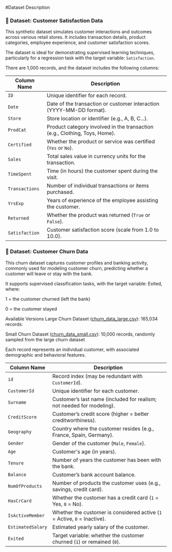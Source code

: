 #Dataset Description

### 📁 Dataset: Customer Satisfaction Data
This synthetic dataset simulates customer interactions and outcomes across various retail stores. It includes transaction details, product categories, employee experience, and customer satisfaction scores.

The dataset is ideal for demonstrating supervised learning techniques, particularly for a regression task with the target variable: `Satisfaction`.

There are 1,000 records, and the dataset includes the following columns:

| Column Name    | Description                                                                |
| -------------- | -------------------------------------------------------------------------- |
| `ID`           | Unique identifier for each record.                                         |
| `Date`         | Date of the transaction or customer interaction (YYYY-MM-DD format).       |
| `Store`        | Store location or identifier (e.g., A, B, C...).                           |
| `ProdCat`      | Product category involved in the transaction (e.g., Clothing, Toys, Home). |
| `Certified`    | Whether the product or service was certified (`Yes` or `No`).              |
| `Sales`        | Total sales value in currency units for the transaction.                   |
| `TimeSpent`    | Time (in hours) the customer spent during the visit.                       |
| `Transactions` | Number of individual transactions or items purchased.                      |
| `YrsExp`       | Years of experience of the employee assisting the customer.                |
| `Returned`     | Whether the product was returned (`True` or `False`).                      |
| `Satisfaction` | Customer satisfaction score (scale from 1.0 to 10.0).                      |


### 📁 Dataset: Customer Churn Data 
This churn dataset captures customer profiles and banking activity, commonly used for modeling customer churn, predicting whether a customer will leave or stay with the bank.

It supports supervised classification tasks, with the target variable: Exited, where:

1 = the customer churned (left the bank)

0 = the customer stayed

 Available Versions
Large Churn Dataset ([churn_data_large.csv](./churn_data_large.csv)): 165,034 records: 

Small Churn Dataset ([churn_data_small.csv](./churn_data_small.csv)): 10,000 records, randomly sampled from the large churn dataset

Each record represents an individual customer, with associated demographic and behavioral features.

| Column Name       | Description                                                               |
| ----------------- | ------------------------------------------------------------------------- |
| `id`              | Record index (may be redundant with `CustomerId`).                        |
| `CustomerId`      | Unique identifier for each customer.                                      |
| `Surname`         | Customer’s last name (included for realism; not needed for modeling).     |
| `CreditScore`     | Customer’s credit score (higher = better creditworthiness).               |
| `Geography`       | Country where the customer resides (e.g., France, Spain, Germany).        |
| `Gender`          | Gender of the customer (`Male`, `Female`).                                |
| `Age`             | Customer's age (in years).                                                |
| `Tenure`          | Number of years the customer has been with the bank.                      |
| `Balance`         | Customer’s bank account balance.                                          |
| `NumOfProducts`   | Number of products the customer uses (e.g., savings, credit card).        |
| `HasCrCard`       | Whether the customer has a credit card (`1` = Yes, `0` = No).             |
| `IsActiveMember`  | Whether the customer is considered active (`1` = Active, `0` = Inactive). |
| `EstimatedSalary` | Estimated yearly salary of the customer.                                  |
| `Exited`          | Target variable: whether the customer churned (`1`) or remained (`0`).    |

